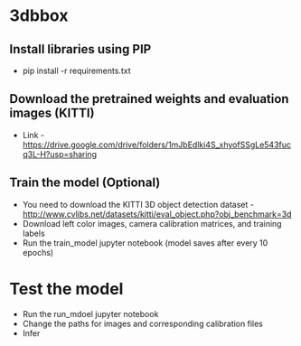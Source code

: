 # 3dbbox

## Install libraries using PIP
- pip install -r requirements.txt

## Download the pretrained weights and evaluation images (KITTI)
- Link - https://drive.google.com/drive/folders/1mJbEdlki4S_xhyofSSgLe543fucq3L-H?usp=sharing

## Train the model (Optional)
- You need to download the KITTI 3D object detection dataset - http://www.cvlibs.net/datasets/kitti/eval_object.php?obj_benchmark=3d
- Download left color images, camera calibration matrices, and training labels 
- Run the train_model jupyter notebook (model saves after every 10 epochs)

# Test the model
- Run the run_mdoel jupyter notebook
- Change the paths for images and corresponding calibration files
- Infer

